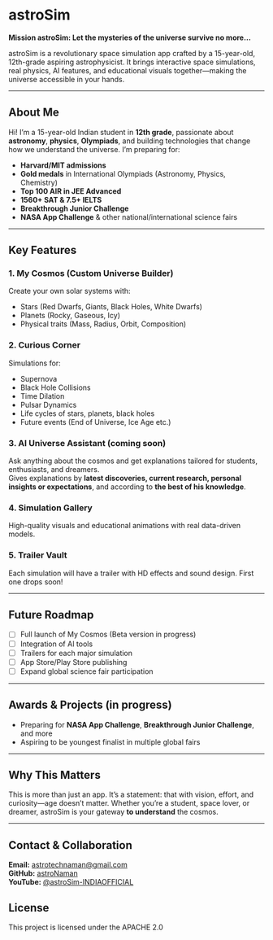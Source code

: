 # astroSim

**Mission astroSim: Let the mysteries of the universe survive no more…**

astroSim is a revolutionary space simulation app crafted by a 15-year-old, 12th-grade aspiring astrophysicist. It brings interactive space simulations, real physics, AI features, and educational visuals together—making the universe accessible in your hands.

---

## About Me

Hi! I’m a 15-year-old Indian student in **12th grade**, passionate about **astronomy**, **physics**, **Olympiads**, and building technologies that change how we understand the universe. I’m preparing for:
- **Harvard/MIT admissions**
- **Gold medals** in International Olympiads (Astronomy, Physics, Chemistry)
- **Top 100 AIR in JEE Advanced**
- **1560+ SAT & 7.5+ IELTS**
- **Breakthrough Junior Challenge**
- **NASA App Challenge** & other national/international science fairs

---

## Key Features

### 1. **My Cosmos (Custom Universe Builder)**
Create your own solar systems with:
- Stars (Red Dwarfs, Giants, Black Holes, White Dwarfs)
- Planets (Rocky, Gaseous, Icy)
- Physical traits (Mass, Radius, Orbit, Composition)

### 2. **Curious Corner**
Simulations for:
- Supernova  
- Black Hole Collisions  
- Time Dilation  
- Pulsar Dynamics  
- Life cycles of stars, planets, black holes  
- Future events (End of Universe, Ice Age etc.)

### 3. **AI Universe Assistant** (coming soon)  
Ask anything about the cosmos and get explanations tailored for students, enthusiasts, and dreamers.  
Gives explanations by **latest discoveries, current research, personal insights or expectations**, and according to **the best of his knowledge**.

### 4. **Simulation Gallery**  
High-quality visuals and educational animations with real data-driven models.

### 5. **Trailer Vault**  
Each simulation will have a trailer with HD effects and sound design. First one drops soon!

---

## Future Roadmap

- [ ] Full launch of My Cosmos (Beta version in progress)
- [ ] Integration of AI tools
- [ ] Trailers for each major simulation
- [ ] App Store/Play Store publishing
- [ ] Expand global science fair participation

---

## Awards & Projects (in progress)

- Preparing for **NASA App Challenge**, **Breakthrough Junior Challenge**, and more  
- Aspiring to be youngest finalist in multiple global fairs

---

## Why This Matters

This is more than just an app. It’s a statement: that with vision, effort, and curiosity—age doesn’t matter. Whether you’re a student, space lover, or dreamer, astroSim is your gateway **to understand** the cosmos.

---

## Contact & Collaboration

**Email:** astrotechnaman@gmail.com  
**GitHub:** [astroNaman](https://github.com/astroNaman)  
**YouTube:** [@astroSim-INDIAOFFICIAL](https://www.youtube.com/@astroSim-INDIAOFFICIAL)

## License
This project is licensed under the APACHE 2.0
